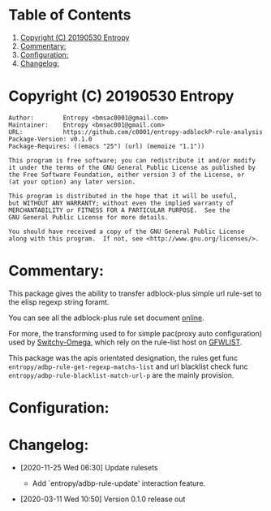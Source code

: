 # Table of Contents

1.  [Copyright (C) 20190530  Entropy](#org56ee506)
2.  [Commentary:](#orgdb40b55)
3.  [Configuration:](#org251a3ea)
4.  [Changelog:](#org9df5450)


<a id="org56ee506"></a>

# Copyright (C) 20190530  Entropy

    Author:        Entropy <bmsac0001@gmail.com>
    Maintainer:    Entropy <bmsac001@gmail.com>
    URL:           https://github.com/c0001/entropy-adblockP-rule-analysis
    Package-Version: v0.1.0
    Package-Requires: ((emacs "25") (url) (memoize "1.1"))

    This program is free software; you can redistribute it and/or modify
    it under the terms of the GNU General Public License as published by
    the Free Software Foundation, either version 3 of the License, or
    (at your option) any later version.

    This program is distributed in the hope that it will be useful,
    but WITHOUT ANY WARRANTY; without even the implied warranty of
    MERCHANTABILITY or FITNESS FOR A PARTICULAR PURPOSE.  See the
    GNU General Public License for more details.

    You should have received a copy of the GNU General Public License
    along with this program.  If not, see <http://www.gnu.org/licenses/>.


<a id="orgdb40b55"></a>

# Commentary:

This package gives the ability to transfer adblock-plus simple url
rule-set to the elisp regexp string foramt.

You can see all the adblock-plus rule set document [online](https://adblockplus.org/en/filters).

For more, the transforming used to for simple pac(proxy auto
configuration) used by [Switchy-Omega](https://github.com/FelisCatus/SwitchyOmega), which rely on the rule-list
host on [GFWLIST](https://github.com/gfwlist/gfwlist).

This package was the apis orientated designation, the rules get func
`entropy/adbp-rule-get-regexp-matchs-list` and url blacklist check
func `entropy/adbp-rule-blacklist-match-url-p` are the mainly
provision.


<a id="org251a3ea"></a>

# Configuration:


<a id="org9df5450"></a>

# Changelog:

-   <span class="timestamp-wrapper"><span class="timestamp">[2020-11-25 Wed 06:30] </span></span> Update rulesets
    -   Add \`entropy/adbp-rule-update' interaction feature.

-   <span class="timestamp-wrapper"><span class="timestamp">[2020-03-11 Wed 10:50] </span></span> Version 0.1.0 release out


<a id="orgbd83dbf"></a>
